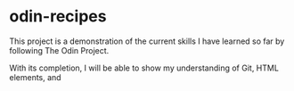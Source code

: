 # odin-recipes

This project is a demonstration of the current skills I have learned so far by following The Odin Project. 

With its completion, I will be able to show my understanding of Git, HTML elements, and 